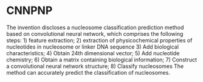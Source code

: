 # CNNPNP
The invention discloses a nucleosome classification prediction method based on convolutional neural network, which comprises the following steps: 1) feature extraction; 2) extraction of physicochemical properties of nucleotides in nucleosome or linker DNA sequence 3) Add biological characteristics; 4) Obtain 24th dimensional vector; 5) Add nucleotide chemistry; 6) Obtain a matrix containing biological information; 7) Construct a convolutional neural network structure; 8) Classify nucleosomes The method can accurately predict the classification of nucleosomes.
